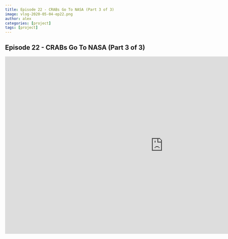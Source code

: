```yaml
---
title: Episode 22 - CRABs Go To NASA (Part 3 of 3)
image: vlog-2020-05-04-ep22.png
author: alex
categories: [project]
tags: [project]
---
```


## Episode 22 - CRABs Go To NASA (Part 3 of 3)

<iframe width="1036" height="583" src="https://www.youtube.com/embed/SJnKq4TlBtk" frameborder="0" allow="accelerometer; autoplay; encrypted-media; gyroscope; picture-in-picture" allowfullscreen data-uk-responsive></iframe>

